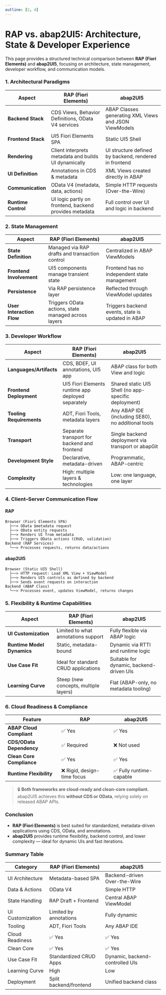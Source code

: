 ```yaml
---
outline: [2, 4]
---
```


# RAP vs. abap2UI5: Architecture, State & Developer Experience

This page provides a structured technical comparison between **RAP (Fiori Elements)** and **abap2UI5**, focusing on architecture, state management, developer workflow, and communication models.

### 1. Architectural Paradigms

| Aspect            | RAP (Fiori Elements)                                             | abap2UI5                                                   |
|-------------------|------------------------------------------------------------------|------------------------------------------------------------|
| **Backend Stack** | CDS Views, Behavior Definitions, OData V4 services               | ABAP Classes generating XML Views and JSON ViewModels     |
| **Frontend Stack**| UI5 Fiori Elements SPA                                           | Static UI5 Shell                                           |
| **Rendering**     | Client interprets metadata and builds UI dynamically             | UI structure defined by backend, rendered in frontend      |
| **UI Definition** | Annotations in CDS & metadata                                    | XML Views created directly in ABAP                         |
| **Communication** | OData V4 (metadata, data, actions)                               | Simple HTTP requests (Over-the-Wire)                      |
| **Runtime Control**| UI logic partly on frontend, backend provides metadata          | Full control over UI and logic in backend                 |


### 2. State Management

| Aspect                     | RAP (Fiori Elements)                                  | abap2UI5                                            |
|----------------------------|-------------------------------------------------------|-----------------------------------------------------|
| **State Definition**       | Managed via RAP drafts and transaction control        | Centralized in ABAP ViewModels                     |
| **Frontend Involvement**   | UI5 components manage transient state                 | Frontend has no independent state management       |
| **Persistence**            | Via RAP persistence layer                             | Reflected through ViewModel updates                |
| **User Interaction Flow**  | Triggers OData actions, state managed across layers   | Triggers backend events, state is updated in ABAP  |

### 3. Developer Workflow

| Aspect                     | RAP (Fiori Elements)                                 | abap2UI5                                               |
|----------------------------|------------------------------------------------------|--------------------------------------------------------|
| **Languages/Artifacts**    | CDS, BDEF, UI annotations, UI5 app                    | ABAP class for both View and logic                     |
| **Frontend Deployment**    | UI5 Fiori Elements runtime app deployed separately    | Shared static UI5 Shell (no app-specific deployment)   |
| **Tooling Requirements**   | ADT, Fiori Tools, metadata layers                     | Any ABAP IDE (including SE80), no additional tools     |
| **Transport**              | Separate transport for backend and frontend           | Single backend deployment via transport or abapGit     |
| **Development Style**      | Declarative, metadata-driven                          | Programmatic, ABAP-centric                             |
| **Complexity**             | High: multiple layers & technologies                  | Low: one language, one layer                           |


### 4. Client–Server Communication Flow

#### RAP

```plaintext
Browser (Fiori Elements SPA)
  ├──> OData $metadata request
  ├──> OData entity requests
  ├──> Renders UI from metadata
  ├──> Triggers OData actions (CRUD, validation)
Backend (RAP Services)
  └──> Processes requests, returns data/actions
```
#### abap2UI5
```plaintext
Browser (Static UI5 Shell)
  ├──> HTTP request: Load XML View + ViewModel
  ├──> Renders UI5 controls as defined by backend
  ├──> Sends event requests on interaction
Backend (ABAP Class)
  └──> Processes event, updates ViewModel, returns changes
```

### 5. Flexibility & Runtime Capabilities

| Aspect                    | RAP (Fiori Elements)                        | abap2UI5                                 |
|---------------------------|---------------------------------------------|------------------------------------------|
| **UI Customization**      | Limited to what annotations support         | Fully flexible via ABAP logic            |
| **Runtime Model Dynamics**| Static, metadata-bound                      | Dynamic via RTTI and runtime logic       |
| **Use Case Fit**          | Ideal for standard CRUD applications        | Suitable for dynamic, backend-driven UIs |
| **Learning Curve**        | Steep (new concepts, multiple layers)       | Flat (ABAP-only, no metadata tooling)    |


### 6. Cloud Readiness & Compliance

| Feature                    | RAP                        | abap2UI5                     |
|----------------------------|-----------------------------|-------------------------------|
| **ABAP Cloud Compliant**   | ✅ Yes                      | ✅ Yes                        |
| **CDS/OData Dependency**   | ✅ Required                 | ❌ Not used                   |
| **Clean Core Compliance**  | ✅ Yes                      | ✅ Yes                        |
| **Runtime Flexibility**    | ❌ Rigid, design-time focus | ✅ Fully runtime-capable      |

> 🔒 **Both frameworks are cloud-ready and clean-core compliant.** abap2UI5 achieves this **without CDS or OData**, relying solely on released ABAP APIs.


### Conclusion

- **RAP (Fiori Elements)** is best suited for standardized, metadata-driven applications using CDS, OData, and annotations.
- **abap2UI5** provides runtime flexibility, backend control, and lower complexity — ideal for dynamic UIs and fast iterations.


### Summary Table

| Category                 | RAP (Fiori Elements)           | abap2UI5                          |
|--------------------------|-------------------------------|-----------------------------------|
| UI Architecture          | Metadata-based SPA            | Backend-driven Over-the-Wire     |
| Data & Actions           | OData V4                      | Simple HTTP                      |
| State Handling           | RAP Draft + Frontend          | Central ABAP ViewModel           |
| UI Customization         | Limited by annotations        | Fully dynamic                     |
| Tooling                  | ADT, Fiori Tools              | Any ABAP IDE                     |
| Cloud Readiness          | ✅ Yes                        | ✅ Yes                            |
| Clean Core               | ✅ Yes                        | ✅ Yes                            |
| Use Case Fit             | Standardized CRUD Apps        | Dynamic, backend-controlled UIs  |
| Learning Curve           | High                          | Low                              |
| Deployment               | Split backend/frontend        | Unified backend class            |
